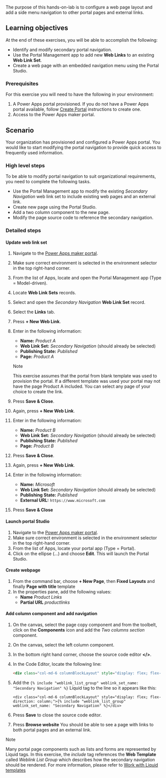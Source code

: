 The purpose of this hands-on-lab is to configure a web page layout and add a side menu navigation to other portal pages and external links.

## Learning objectives

At the end of these exercises, you will be able to accomplish the following:

- Identify and modify secondary portal navigation.
- Use the Portal Management app to add new **Web Links** to an existing **Web Link Set**.
- Create a web page with an embedded navigation menu using the Portal Studio.

### Prerequisites

For this exercise you will need to have the following in your environment:

1. A Power Apps portal provisioned. If you do not have a Power Apps portal available, follow [Create Portal](https://docs.microsoft.com/powerapps/maker/portals/create-portal/?azure-portal=true) instructions to create one. 
1. Access to the Power Apps maker portal.

## Scenario

Your organization has provisioned and configured a Power Apps portal. You would like to start modifying the portal navigation to provide quick access to frequently used information.

### High level steps

To be able to modify portal navigation to suit organizational requirements, you need to complete the following tasks.

- Use the Portal Management app to modify the existing *Secondary Navigation* web link set to include existing web pages and an external link.
- Create new page using the Portal Studio.
- Add a two column component to the new page.
- Modify the page source code to reference the secondary navigation.

### Detailed steps

#### Update web link set

1. Navigate to the [Power Apps maker portal](https://make.powerapps.com/?azure-portal=true).

1. Make sure correct environment is selected in the environment selector in the top right-hand corner.

1. From the list of Apps, locate and open the Portal Management app (Type = Model-driven).

1. Locate **Web Link Sets** records.

1. Select and open the *Secondary Navigation* **Web Link Set** record.

1. Select the **Links** tab.

1. Press **+ New Web Link**.

1. Enter in the following information:

	- **Name:** *Product A*
	- **Web Link Set:** *Secondary Navigation* (should already be selected)
	- **Publishing State:** *Published*
	- **Page:** *Product A*

     > [!NOTE]
     > This exercise assumes that the portal from blank template was used to provision the portal. If a different template was used your portal may not have the page Product A included. You can select any page of your choice to create the link.

1. Press **Save & Close**. 

1. Again, press **+ New Web Link**.

1. Enter in the following information: 

	- **Name:** *Product B*
	- **Web Link Set:** *Secondary Navigation* (should already be selected)
	- **Publishing State:** *Published*
	- **Page:** *Product B*

1. Press **Save & Close**. 

1. Again, press **+ New Web Link**.

1. Enter in the following information:

	- **Name:** *Microsoft*
	- **Web Link Set:** *Secondary Navigation* (should already be selected)
	- **Publishing State:** *Published*
	- **External URL:** `https://www.microsoft.com`

1. Press **Save & Close** 

#### Launch portal Studio

1. Navigate to the [Power Apps maker portal](https://make.powerapps.com/?azure-portal=true).
1. Make sure correct environment is selected in the environment selector in the top right-hand corner.
1. From the list of Apps, locate your portal app (Type = Portal).
1. Click on the ellipse (...) and choose **Edit**.  This will launch the Portal Studio.

#### Create webpage 

1. From the command bar, choose **+ New Page**, then **Fixed Layouts** and finally **Page with title** template
1. In the properties pane, add the following values:
	- **Name** *Product Links*
	- **Partial URL** *productlinks*

#### Add column component and add navigation 

1. On the canvas, select the page copy component and from the toolbelt, click on the **Components** icon and add the *Two columns section* component.
1. On the canvas, select the left column component.
1. In the bottom right hand corner, choose the source code editor **</>**.
1. In the Code Editor, locate the following line:

	```html
	<div class="col-md-6 columnBlockLayout" style="display: flex; flex-direction: column;"></div>
	```

1. Add the `{% include "weblink_list_group" weblink_set_name: "Secondary Navigation" %}` Liquid tag to the line so it appears like this:

	```twig
	<div class="col-md-6 columnBlockLayout" style="display: flex; flex-direction: column;">{% include "weblink_list_group" weblink_set_name: "Secondary Navigation" %}</div>
	```

1. Press **Save** to close the source code editor.
1. Press **Browse website**  You should be able to see a page with links to both portal pages and an external link.

> [!NOTE]
> Many portal page components such as lists and forms are represented by Liquid tags.  In this exercise, the *include* tag references the **Web Template** called *Weblink List Group* which describes how the secondary navigation should be rendered.  For more information, please refer to [Work with Liquid templates](https://docs.microsoft.com/powerapps/maker/portals/liquid/liquid-overview/?azure-portal=true)
